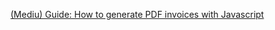 [(Mediu) Guide: How to generate PDF invoices with Javascript](https://medium.com/@wesharehoodies/generate-pdf-invoices-with-javascript-c8dbbfb56361)